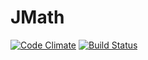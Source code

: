 # JMath
[![Code Climate](https://codeclimate.com/github/jacksondm33/JMath/badges/gpa.svg)](https://codeclimate.com/github/jacksondm33/JMath)
[![Build Status](https://travis-ci.org/jacksondm33/JMath.svg?branch=master)](https://travis-ci.org/jacksondm33/JMath)

